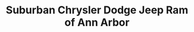 ---
title: "Suburban Chrysler Dodge Jeep Ram of Ann Arbor"
url: /ann-arbor/suburban-chrysler-dodge-jeep-ram-of-ann-arbor/
shop: car
---